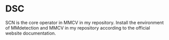 # DSC
SCN is the core operator in MMCV in my repository. 
Install the environment of MMdetection and MMCV in my repository according to the official website documentation.
